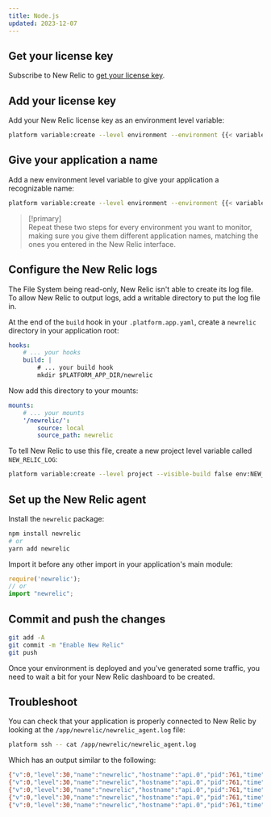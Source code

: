 ```yaml
---
title: Node.js
updated: 2023-12-07
---
```


## Get your license key

Subscribe to New Relic to [get your license key](https://docs.newrelic.com/docs/apis/intro-apis/new-relic-api-keys/).

## Add your license key

Add your New Relic license key as an environment level variable:

```bash
platform variable:create --level environment --environment {{< variable "ENVIRONMENT_NAME" >}} --visible-build false --inheritable false env:NEW_RELIC_LICENSE_KEY --value {{< variable "NEW_RELIC_LICENSE_KEY" >}}
```

## Give your application a name

Add a new environment level variable to give your application a recognizable name:

```bash
platform variable:create --level environment --environment {{< variable "ENVIRONMENT_NAME" >}} --visible-build false --inheritable false env:NEW_RELIC_APP_NAME --value {{< variable "APP_NAME" >}}
```

> [!primary]  
> Repeat these two steps for every environment you want to monitor, making sure you give them different application names, matching the ones you entered in the New Relic interface.
> 

## Configure the New Relic logs

The File System being read-only, New Relic isn't able to create its log file.
To allow New Relic to output logs, add a writable directory to put the log file in.

At the end of the `build` hook in your `.platform.app.yaml`, create a `newrelic` directory in your application root:

```yaml
hooks:
    # ... your hooks
    build: |
        # ... your build hook
        mkdir $PLATFORM_APP_DIR/newrelic
```

Now add this directory to your mounts:

```yaml
mounts:
    # ... your mounts
    '/newrelic/':
        source: local
        source_path: newrelic
```

To tell New Relic to use this file, create a new project level variable called `NEW_RELIC_LOG`:

```bash
platform variable:create --level project --visible-build false env:NEW_RELIC_LOG --value /app/newrelic/newrelic_agent.log
```

## Set up the New Relic agent

Install the `newrelic` package:

```bash
npm install newrelic
# or
yarn add newrelic
```

Import it before any other import in your application's main module:

```js
require('newrelic');
// or
import "newrelic";
```

## Commit and push the changes

```bash
git add -A
git commit -m "Enable New Relic"
git push
```

Once your environment is deployed and you've generated some traffic, you need to wait a bit for your New Relic dashboard to be created.

## Troubleshoot

You can check that your application is properly connected to New Relic by looking at the `/app/newrelic/newrelic_agent.log` file:

```bash
platform ssh -- cat /app/newrelic/newrelic_agent.log
```

Which has an output similar to the following:

``` bash
{"v":0,"level":30,"name":"newrelic","hostname":"api.0","pid":761,"time":"2021-02-03T16:12:50.890Z","msg":"Connected to collector-001.eu01.nr-data.net:443 with agent run ID xxxxx.","component":"collector_api"}
{"v":0,"level":30,"name":"newrelic","hostname":"api.0","pid":761,"time":"2021-02-03T16:12:50.890Z","msg":"Reporting to: https://rpm.eu.newrelic.com/accounts/xxxxx/applications/xxxxx","component":"collector_api"}
{"v":0,"level":30,"name":"newrelic","hostname":"api.0","pid":761,"time":"2021-02-03T16:12:50.892Z","msg":"Valid event_harvest_config received. Updating harvest cycles. {\"report_period_ms\":5000,\"harvest_limits\":{\"error_event_data\":8,\"analytic_event_data\":833,\"custom_event_data\":83}}"}
{"v":0,"level":30,"name":"newrelic","hostname":"api.0","pid":761,"time":"2021-02-03T16:12:50.897Z","msg":"Agent state changed from connected to started."}
{"v":0,"level":30,"name":"newrelic","hostname":"api.0","pid":761,"time":"2021-02-03T16:12:51.899Z","msg":"Starting initial 1000ms harvest."}
```
